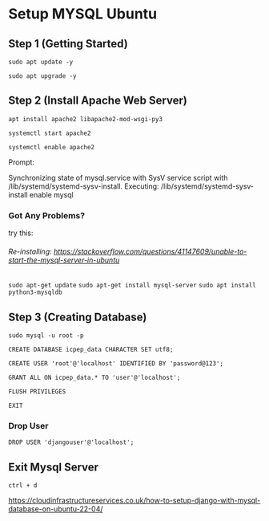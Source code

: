 # Setup MYSQL Ubuntu

## Step 1 (Getting Started)
``sudo apt update -y``

``sudo apt upgrade -y``
## Step 2 (Install Apache Web Server)
``apt install apache2 libapache2-mod-wsgi-py3``

``systemctl start apache2``

``systemctl enable apache2``

Prompt: 
<p>Synchronizing state of mysql.service with SysV service script with /lib/systemd/systemd-sysv-install.
Executing: /lib/systemd/systemd-sysv-install enable mysql
</p>

### Got Any Problems? 
try this: <h6>Re-installing: https://stackoverflow.com/questions/41147609/unable-to-start-the-mysql-server-in-ubuntu</h6>
``sudo apt-get update``
``sudo apt-get install mysql-server``
``sudo apt install python3-mysqldb``


## Step 3 (Creating Database)
``sudo mysql -u root -p``

``CREATE DATABASE icpep_data CHARACTER SET utf8;``

``CREATE USER 'root'@'localhost' IDENTIFIED BY 'password@123';``

``GRANT ALL ON icpep_data.* TO 'user'@'localhost';``

``FLUSH PRIVILEGES``

``EXIT``
### Drop User
``DROP USER 'djangouser'@'localhost';``

## Exit Mysql Server
``ctrl + d``

https://cloudinfrastructureservices.co.uk/how-to-setup-django-with-mysql-database-on-ubuntu-22-04/